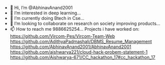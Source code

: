 - 👋 Hi, I’m @AbhinavAnand2001
- 👀 I’m interested in deep learning...
- 🌱 I’m currently doing Btech in Cse...
- 💞️ I’m looking to collaborate on research on society improving products...
- 📫 How to reach me 9886625254...
Projects i have worked on:
https://github.com/Vircom-Pes/Vircom-Team-Web
https://github.com/AdithyaPadmashali/DBMS_Resume_Management
https://github.com/AbhinavAnand2001/AbhinavAnand2001
https://github.com/aishwarya221/cloud-hack-probem-statement-1
https://github.com/Aishwarya-671/CC_hackathon_17#cc_hackathon_17

<!---
AbhinavAnand2001/AbhinavAnand2001 is a ✨ special ✨ repository because its `README.md` (this file) appears on your GitHub profile.
You can click the Preview link to take a look at your changes.
--->
